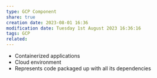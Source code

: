 ```yaml
---
type: GCP Component 
share: true
creation date: 2023-08-01 16:36
modification date: Tuesday 1st August 2023 16:36:16
tags: GCP
related:
---
```


- Containerized applications
- Cloud environment
- Represents code packaged up with all its dependencies